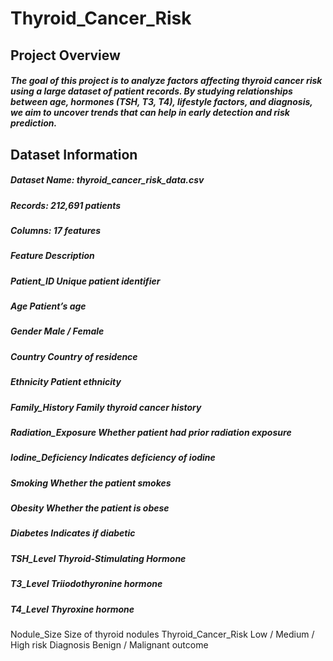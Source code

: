 # Thyroid_Cancer_Risk

## Project Overview

##### The goal of this project is to analyze factors affecting thyroid cancer risk using a large dataset of patient records. By studying relationships between age, hormones (TSH, T3, T4), lifestyle factors, and diagnosis, we aim to uncover trends that can help in early detection and risk prediction.


## Dataset Information

##### Dataset Name: thyroid_cancer_risk_data.csv
##### Records: 212,691 patients
##### Columns: 17 features

##### Feature	Description
##### Patient_ID	Unique patient identifier
##### Age	Patient’s age
##### Gender	Male / Female
##### Country	Country of residence
##### Ethnicity	Patient ethnicity
##### Family_History	Family thyroid cancer history
##### Radiation_Exposure	Whether patient had prior radiation exposure
##### Iodine_Deficiency	Indicates deficiency of iodine
##### Smoking	Whether the patient smokes
##### Obesity	Whether the patient is obese
##### Diabetes	Indicates if diabetic
##### TSH_Level	Thyroid-Stimulating Hormone
##### T3_Level	Triiodothyronine hormone
##### T4_Level	Thyroxine hormone
Nodule_Size	Size of thyroid nodules
Thyroid_Cancer_Risk	Low / Medium / High risk
Diagnosis	Benign / Malignant outcome
